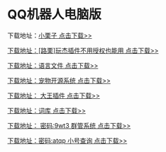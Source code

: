 <h1>QQ机器人电脑版</h1>

<p>下载地址：<a href="https://xiaoyuio.lanzout.com/iJ87Kt5to2j" target="_blank">小栗子 点击下载&gt;&gt;

<p>下载地址：<a href="https://xiaoyuio.lanzout.com/i3MPI1yb9ee" target="_blank">[路栗]玩杰插件不用授权也能用 点击下载&gt;&gt;

<p>下载地址：<a href="https://xiaoyuio.lanzout.com/irveJ1yb9oid " target="_blank">语言文件 点击下载&gt;&gt;


<p>下载地址：<a href="https://xiaoyuio.lanzout.com/iwjUO1yb9oje" target="_blank">宠物开源系统 点击下载&gt;&gt;

  
<p>下载地址：<a href="https://xiaoyuio.lanzout.com/imKf81yb9omh" target="_blank"> 大王插件 点击下载&gt;&gt;

<p>下载地址：<a href="https://xiaoyuio.lanzout.com/iAH481yb9wmf" target="_blank">词库 点击下载&gt;&gt;
  
<p>下载地址：<a href="https://xiaoyuio.lanzout.com/i7C8v1yba5he" target="_blank"> 密码:9wt3  群管系统 点击下载&gt;&gt;

<p>下载地址：<a href="https://xiaoyuio.lanzout.com/iqsU81yba5cj" target="_blank">密码:atqp  小号查询 点击下载&gt;&gt;
